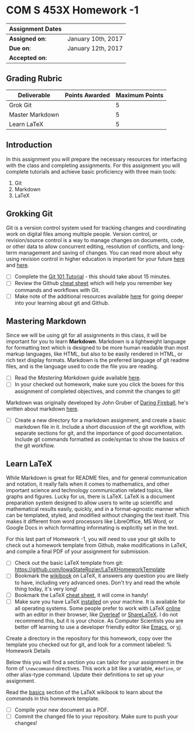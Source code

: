 # COM S 453X Homework -1

| Assignment Dates | |
| --- | --- |
|**Assigned on**: | January 10th, 2017 |
|**Due on**: | January 12th, 2017 |
|**Accepted on**: | |

## Grading Rubric

|Deliverable | Points Awarded | Maximum Points |
|---|---|---|
| Grok Git | | 5 |
| Master Markdown | | 5 |
| Learn LaTeX | | 5 |

## Introduction

In this assignment you will prepare the necessary resources for interfacing with the class and
completing assignments.  For this assignment you will complete tutorials and achieve basic
proficiency with three main tools:

1. Git
2. Markdown
3. LaTeX

## Grokking Git

Git is a version control system used for tracking changes and coordinating work on digital files among multiple people.
Version control, or revision/source control is a way to manage changes on documents, code, or other data to allow 
concurrent editing, resolution of conflicts, and long-term management and saving of changes.  You can read more 
about why using revision control in higher education is important for your future [here](https://medium.com/@jsiarto/version-control-and-higher-education-78dc8e3f66f1#.wbogkr8rl) and [here](https://jarofgreen.co.uk/2013/05/why-programmers-should-learn-git/).

- [ ] Complete the
  [Git 101 Tutorial](https://try.github.io/levels/1/challenges/1) -
  this should take about 15 minutes.
- [ ] Review the Github
  [cheat sheet](https://education.github.com/git-cheat-sheet-education.pdf)
  which will help you remember key commands and workflows with Git.
- [ ] Make note of the additional resources available
  [here](https://help.github.com/articles/good-resources-for-learning-git-and-github/)
  for going deeper into your learning about git and Github.

## Mastering Markdown

Since we will be using git for all assignments in this class, it will
be important for you to learn **Markdown**.  Markdown is a lightweight
language for formatting text which is designed to be more human
readable than most markup languages, like HTML, but also to be easily
rendered in HTML, or rich text display formats.  Markdown is the
preferred language of git readme files, and is the language used to
code the file you are reading.

- [ ] Read the *Mastering Markdown* guide available
  [here](https://guides.github.com/features/mastering-markdown/).
- [ ] In your checked out homework, make sure you click the boxes for
  this assignment of completed objectives, and commit the changes to
  git!

Markdown was originally developed by John Gruber of
[Daring Fireball](daringfireball.net), he's written about markdown
[here](http://daringfireball.net/projects/markdown/).

- [ ] Create a new directory for a markdown assignment, and create a basic
markdown file in it.  Include a short discussion of the git workflow,
with separate sections for git, and the importance of good
documentation.  Include git commands formatted as code/syntax to show
the basics of the git workflow.

## Learn LaTeX

While Markdown is great for README files, and for general
communication and notation, it really fails when it comes to
mathematics, and other important science and technology communication
related topics, like graphs and figures.  Lucky for us, there is
LaTeX.  LaTeX is a document preparation system designed to allow users
to write up scientific and mathematical results easily, quickly, and
in a format-agnostic manner which can be templated, styled, and
modified without changing the text itself.  This makes it different
from word processors like LibreOffice, MS Word, or Google Docs in
which formatting informating is explicitly set in the text.

For this last part of Homework -1, you will need to use your git
skills to check out a homework template from Github, make
modifications in LaTeX, and compile a final PDF of your assignment for
submission.

- [ ] Check out the basic LaTeX template from git: https://github.com/IowaStateRozier/LaTeXHomeworkTemplate
- [ ] Bookmark the [wikibook](https://en.wikibooks.org/wiki/LaTeX) on LaTeX, it answers any question you are
  likely to have, including very advanced ones.  Don't try and read
  the whole thing today, it's very long!
- [ ] Bookmark the LaTeX
  [cheat sheet](http://www.ctan.org/tex-archive/info/latexcheat/latexcheat/latexsheet.pdf),
  it will come in handy!
- [ ] Make sure you have LaTeX
  [installed](https://en.wikibooks.org/wiki/LaTeX/Installation) on
  your machine.  It is available for all operating systems.  Some
  people prefer to work with LaTeX
  [online](https://en.wikibooks.org/wiki/LaTeX/Installation#Online_solutions)
  with an editor in their browser, like
  [Overleaf](https://en.wikibooks.org/wiki/LaTeX/Installation#Online_solutions)
  or [ShareLaTeX](https://www.sharelatex.com/).  I do not recommend
  this, but it is your choice.  As Computer Scientists you are better
  off learning to use a developer friendly editor like
  [Emacs](https://en.wikibooks.org/wiki/Emacs), or
  [vi](https://en.wikibooks.org/wiki/Learning_the_vi_Editor).

Create a directory in the repository for this homework, copy over the
template you checked out for git, and look for a comment labeled:
    % Homework Details

Below this you will find a section you can tailor for your
assignment in the form of `\newcommand` directives.  This work a bit
like a variable, `#define`, or other alias-type command.  Update their
definitions to set up your assignment.

Read the [basics](https://en.wikibooks.org/wiki/LaTeX/Basics) section
of the LaTeX wikibook to learn about the commands in this homework
template.

- [ ] Compile your new document as a PDF.
- [ ] Commit the changed file to your repository.  Make sure to push your changes!
